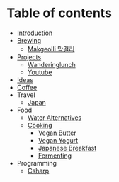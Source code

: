 # Table of contents

- [Introduction](README.md)
- [Brewing](brewing/brewing.md)
  - [Makgeolli 막걸리](brewing/makgeolli.md)
- [Projects](projects/projects.md)
  - [Wanderinglunch](projects/wanderinglunch.md)
  - [Youtube](projects/youtube.md)
- [Ideas](ideas/ideas.md)
- [Coffee](coffee/coffee.md)
- Travel
  - [Japan](travel/japan.md)
- Food
  - [Water Alternatives](food/water-alternatives.md)
  - [Cooking](/food/cooking/cooking.md)
    - [Vegan Butter](/food/cooking/vegan-butter.md)
    - [Vegan Yogurt](/food/cooking/vegan-yogurt.md)
    - [Japanese Breakfast](/food/cooking/japanese-breakfast.md)
    - [Fermenting](/food/cooking/fermenting.md)
- Programming
  - [Csharp](programming/csharp.md)
